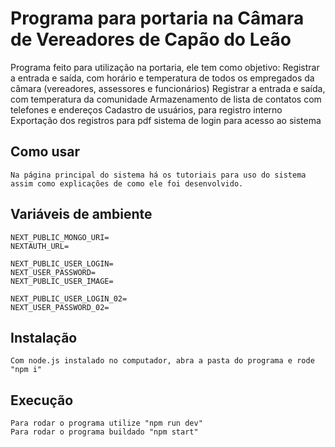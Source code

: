 # Programa para portaria na Câmara de Vereadores de Capão do Leão

Programa feito para utilização na portaria, ele tem como objetivo:
    Registrar a entrada e saída, com horário e temperatura de todos os empregados da câmara (vereadores, assessores e funcionários)
    Registrar a entrada e saída, com temperatura da comunidade
    Armazenamento de lista de contatos com telefones e endereços
    Cadastro de usuários, para registro interno
    Exportação dos registros para pdf
    sistema de login para acesso ao sistema

## Como usar

    Na página principal do sistema há os tutoriais para uso do sistema assim como explicações de como ele foi desenvolvido.
    
## Variáveis de ambiente

```
NEXT_PUBLIC_MONGO_URI=
NEXTAUTH_URL=

NEXT_PUBLIC_USER_LOGIN=
NEXT_USER_PASSWORD=
NEXT_PUBLIC_USER_IMAGE=

NEXT_PUBLIC_USER_LOGIN_02=
NEXT_USER_PASSWORD_02=
```

## Instalação

```
Com node.js instalado no computador, abra a pasta do programa e rode "npm i"
```

## Execução

```
Para rodar o programa utilize "npm run dev"
Para rodar o programa buildado "npm start"
```
